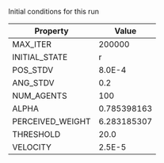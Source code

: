 Initial conditions for this run

| Property     | Value     |
|--------------|-----------|
|MAX_ITER|200000|
|INITIAL_STATE|r|
|POS_STDV|8.0E-4|
|ANG_STDV|0.2|
|NUM_AGENTS|100|
|ALPHA| 0.785398163|
|PERCEIVED_WEIGHT|6.283185307|
|THRESHOLD|20.0|
|VELOCITY|2.5E-5|